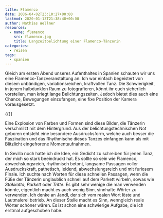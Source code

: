 ```yaml
---
title: Flamenco
date: 2006-04-02T23:10:27+00:00
lastmod: 2020-01-13T21:38:48+00:00
author: Mathias Wellner
resources:
  - name: flamenco
    src: flamenco.jpg
    title: Langzeitbelichtung einer Flamenco-Tänzerin
categories:
  - reisen
tags:
  - spanien
---
```

Gleich am ersten Abend unseres Aufenthaltes in Spanien schauten wir uns eine Flamenco-Tanzveranstaltung an. Ich war einfach begeistert von diesem unbändigen, variationsreichen, kraftvollen Tanz. Die Schwierigkeit, in jenem halbdunklen Raum zu fotografieren, könnt ihr euch sicherlich vorstellen, man kriegt lange Belichtungszeiten. Jedoch bietet dies auch eine Chance, Bewegungen einzufangen, eine fixe Position der Kamera vorausgesetzt. 
<!--more-->

{{<responsive-image name="flamenco">}}

Eine Explosion von Farben und Formen sind diese Bilder, die Tänzerin verschmilzt mit dem Hintergrund. Aus der belichtungstechnischen Not geboren entsteht eine besondere Ausdrucksform, welche auch besser die Faszination und das Rhythmische dieses Tanzes einfangen kann als mit Blitzlicht eingefrorene Momentaufnahmen. 

In Sevilla noch hatte ich die Idee, ein Gedicht zu schreiben für jenen Tanz, der mich so stark beeindruckt hat. Es sollte so sein wie Flamenco, abwechslungsreich, rhythmisch betont, langsame Passagen voller Ausdruckskraft, pathetisch, leidend, abwechslungsreich und mit furiosem Finale. Ich suchte nach Worten für diese schnellen Passagen, wenn die Füße der Tänzerin unglaublich schnell auf dem Parkett wirbeln, sowas wie _Stakkatto_, _Parkett_ oder _Tritte_. Es gibt sehr wenige die man verwenden könnte, eigentlich macht es auch wenig Sinn, sinnhafte Wörter zu verwenden. Ich denke an Jandl, der sich vom realen Wort löste und Lautmalerei betrieb. An dieser Stelle macht es Sinn, wenngleich reale Wörter schöner wären. Es ist schon eine schwierige Aufgabe, die ich erstmal aufgeschoben habe.